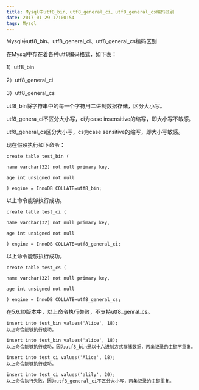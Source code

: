 ```yaml
---
title: Mysql中utf8_bin、utf8_general_ci、utf8_general_cs编码区别
date: 2017-01-29 17:00:54
tags: Mysql
---
```


Mysql中utf8_bin、utf8_general_ci、utf8_general_cs编码区别

在Mysql中存在着各种utf8编码格式，如下表：

1）utf8_bin

2）utf8_general_ci

3）utf8_general_cs

utf8_bin将字符串中的每一个字符用二进制数据存储，区分大小写。

utf8_genera_ci不区分大小写，ci为case insensitive的缩写，即大小写不敏感。

utf8_general_cs区分大小写，cs为case sensitive的缩写，即大小写敏感。

现在假设执行如下命令：

```
create table test_bin (

name varchar(32) not null primary key,

age int unsigned not null

) engine = InnoDB COLLATE=utf8_bin;

```
以上命令能够执行成功。

```
create table test_ci (

name varchar(32) not null primary key,

age int unsigned not null

) engine = InnoDB COLLATE=utf8_general_ci;
```

以上命令能够执行成功。

```
create table test_cs (

name varchar(32) not null primary key,

age int unsigned not null

) engine = InnoDB COLLATE=utf8_general_cs;

```
在5.6.10版本中，以上命令执行失败，不支持utf8_genral_cs。


```
insert into test_bin values('Alice', 18);
以上命令能够执行成功。

insert into test_bin values('alice', 18);
以上命令能够执行成功，因为utf8_bin是以十六进制方式存储数据，两条记录的主键不重复。

insert into test_ci values('Alice', 18);
以上命令能够执行成功。

insert into test_ci values('alily', 20);
以上命令执行失败，因为utf8_general_ci不区分大小写，两条记录的主键重复。
```
